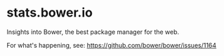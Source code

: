 stats.bower.io
==============

Insights into Bower, the best package manager for the web.

For what's happening, see:
https://github.com/bower/bower/issues/1164
